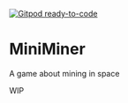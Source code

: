 [![Gitpod ready-to-code](https://img.shields.io/badge/Gitpod-ready--to--code-blue?logo=gitpod)](https://gitpod.io/#https://github.com/Thunderducky/MiniMiner)

# MiniMiner
A game about mining in space

WIP
